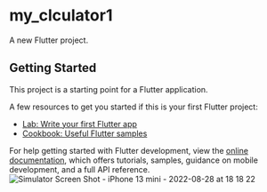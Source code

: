 # my_clculator1

A new Flutter project.

## Getting Started

This project is a starting point for a Flutter application.

A few resources to get you started if this is your first Flutter project:

- [Lab: Write your first Flutter app](https://docs.flutter.dev/get-started/codelab)
- [Cookbook: Useful Flutter samples](https://docs.flutter.dev/cookbook)

For help getting started with Flutter development, view the
[online documentation](https://docs.flutter.dev/), which offers tutorials,
samples, guidance on mobile development, and a full API reference.
![Simulator Screen Shot - iPhone 13 mini - 2022-08-28 at 18 18 22](https://user-images.githubusercontent.com/89072087/187082831-7c7a18f4-095e-4772-8897-d68200d908e4.png)
